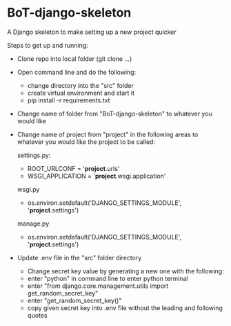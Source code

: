 # BoT-django-skeleton
A Django skeleton to make setting up a new project quicker

Steps to get up and running:
 - Clone repo into local folder (git clone ...)
 - Open command line and do the following:
     - change directory into the "src" folder
     - create virtual environment and start it
     - pip install -r requirements.txt
  - Change name of folder from "BoT-django-skeleton" to whatever you would like
  - Change name of project from "project" in the following areas to whatever you would like the project to be called:
  
     settings.py:
     - ROOT_URLCONF = '<strong>project</strong>.urls'
     - WSGI_APPLICATION = '<strong>project</strong>.wsgi.application'
     
     wsgi.py
     - os.environ.setdefault('DJANGO_SETTINGS_MODULE', '<strong>project</strong>.settings')
     
     manage.py
     - os.environ.setdefault('DJANGO_SETTINGS_MODULE', '<strong>project</strong>.settings')
     
 - Update .env file in the "src" folder directory
   - Change secret key value by generating a new one with the following:
   - enter "python" in command line to enter python terminal
   - enter "from django.core.management.utils import get_random_secret_key"
   - enter "get_random_secret_key()"
   - copy given secret key into .env file without the leading and following quotes
